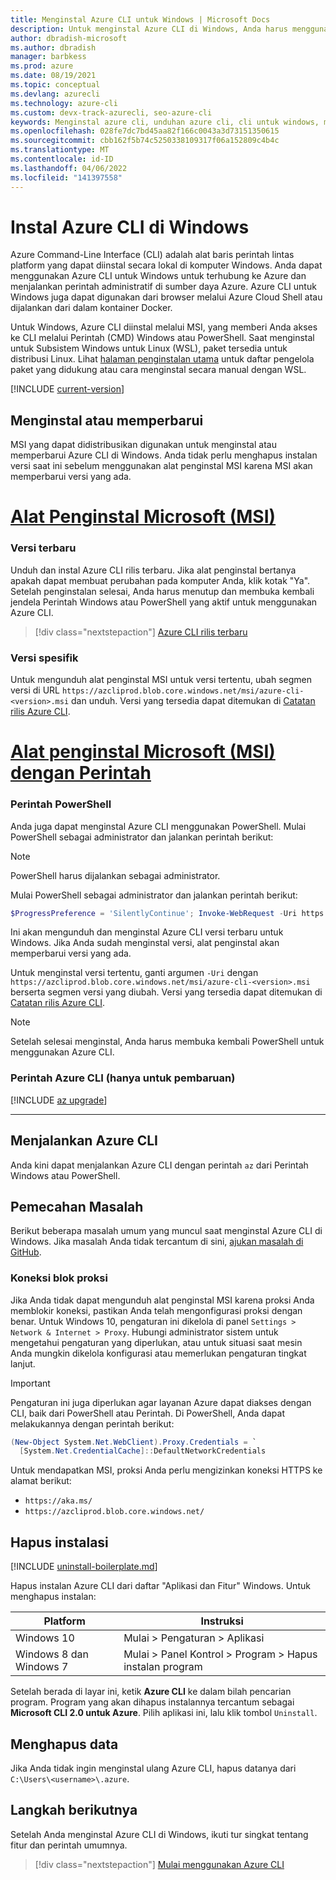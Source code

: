 ```yaml
---
title: Menginstal Azure CLI untuk Windows | Microsoft Docs
description: Untuk menginstal Azure CLI di Windows, Anda harus menggunakan Powershell, atau alat penginstal MSI, yang memberi Anda akses ke CLI melalui Windows Command Prompt (CMD).
author: dbradish-microsoft
ms.author: dbradish
manager: barbkess
ms.prod: azure
ms.date: 08/19/2021
ms.topic: conceptual
ms.devlang: azurecli
ms.technology: azure-cli
ms.custom: devx-track-azurecli, seo-azure-cli
keywords: Menginstal azure cli, unduhan azure cli, cli untuk windows, menginstal azure cli di windows, azure cli windows, menginstal azure cli windows
ms.openlocfilehash: 028fe7dc7bd45aa82f166c0043a3d73151350615
ms.sourcegitcommit: cbb162f5b74c5250338109317f06a152809c4b4c
ms.translationtype: MT
ms.contentlocale: id-ID
ms.lasthandoff: 04/06/2022
ms.locfileid: "141397558"
---
```

# <a name="install-azure-cli-on-windows"></a>Instal Azure CLI di Windows

Azure Command-Line Interface (CLI) adalah alat baris perintah lintas platform yang dapat diinstal secara lokal di komputer Windows. Anda dapat menggunakan Azure CLI untuk Windows untuk terhubung ke Azure dan menjalankan perintah administratif di sumber daya Azure. Azure CLI untuk Windows juga dapat digunakan dari browser melalui Azure Cloud Shell atau dijalankan dari dalam kontainer Docker.

Untuk Windows, Azure CLI diinstal melalui MSI, yang memberi Anda akses ke CLI melalui Perintah (CMD) Windows atau PowerShell.
Saat menginstal untuk Subsistem Windows untuk Linux (WSL), paket tersedia untuk distribusi Linux. Lihat [halaman penginstalan utama](install-azure-cli.md) untuk daftar pengelola paket yang didukung atau cara menginstal secara manual dengan WSL.

[!INCLUDE [current-version](includes/current-version.md)]

## <a name="install-or-update"></a>Menginstal atau memperbarui

MSI yang dapat didistribusikan digunakan untuk menginstal atau memperbarui Azure CLI di Windows. Anda tidak perlu menghapus instalan versi saat ini sebelum menggunakan alat penginstal MSI karena MSI akan memperbarui versi yang ada.

# <a name="microsoft-installer-msi"></a>[Alat Penginstal Microsoft (MSI)](#tab/azure-cli)

### <a name="latest-version"></a>Versi terbaru

Unduh dan instal Azure CLI rilis terbaru. Jika alat penginstal bertanya apakah dapat membuat perubahan pada komputer Anda, klik kotak "Ya". Setelah penginstalan selesai, Anda harus menutup dan membuka kembali jendela Perintah Windows atau PowerShell yang aktif untuk menggunakan Azure CLI.

> [!div class="nextstepaction"]
> [Azure CLI rilis terbaru](https://aka.ms/installazurecliwindows)

### <a name="specific-version"></a>Versi spesifik

Untuk mengunduh alat penginstal MSI untuk versi tertentu, ubah segmen versi di URL `https://azcliprod.blob.core.windows.net/msi/azure-cli-<version>.msi` dan unduh. Versi yang tersedia dapat ditemukan di [Catatan rilis Azure CLI](./release-notes-azure-cli.md).

# <a name="microsoft-installer-msi-with-command"></a>[Alat penginstal Microsoft (MSI) dengan Perintah](#tab/azure-powershell)

### <a name="powershell-command"></a>Perintah PowerShell

Anda juga dapat menginstal Azure CLI menggunakan PowerShell. Mulai PowerShell sebagai administrator dan jalankan perintah berikut:

> [!Note]
> PowerShell harus dijalankan sebagai administrator.

Mulai PowerShell sebagai administrator dan jalankan perintah berikut:

   ```PowerShell
   $ProgressPreference = 'SilentlyContinue'; Invoke-WebRequest -Uri https://aka.ms/installazurecliwindows -OutFile .\AzureCLI.msi; Start-Process msiexec.exe -Wait -ArgumentList '/I AzureCLI.msi /quiet'; rm .\AzureCLI.msi
   ```

Ini akan mengunduh dan menginstal Azure CLI versi terbaru untuk Windows. Jika Anda sudah menginstal versi, alat penginstal akan memperbarui versi yang ada.

Untuk menginstal versi tertentu, ganti argumen `-Uri` dengan `https://azcliprod.blob.core.windows.net/msi/azure-cli-<version>.msi` berserta segmen versi yang diubah. Versi yang tersedia dapat ditemukan di [Catatan rilis Azure CLI](./release-notes-azure-cli.md).

> [!Note]
> Setelah selesai menginstal, Anda harus membuka kembali PowerShell untuk menggunakan Azure CLI.

### <a name="azure-cli-command-for-update-only"></a>Perintah Azure CLI (hanya untuk pembaruan)
[!INCLUDE [az upgrade](includes/az-upgrade.md)]

---

## <a name="run-the-azure-cli"></a>Menjalankan Azure CLI

Anda kini dapat menjalankan Azure CLI dengan perintah `az` dari Perintah Windows atau PowerShell.

## <a name="troubleshooting"></a>Pemecahan Masalah

Berikut beberapa masalah umum yang muncul saat menginstal Azure CLI di Windows. Jika masalah Anda tidak tercantum di sini, [ajukan masalah di GitHub](https://github.com/Azure/azure-cli/issues).

### <a name="proxy-blocks-connection"></a>Koneksi blok proksi

Jika Anda tidak dapat mengunduh alat penginstal MSI karena proksi Anda memblokir koneksi, pastikan Anda telah mengonfigurasi proksi dengan benar. Untuk Windows 10, pengaturan ini dikelola di panel `Settings > Network & Internet > Proxy`. Hubungi administrator sistem untuk mengetahui pengaturan yang diperlukan, atau untuk situasi saat mesin Anda mungkin dikelola konfigurasi atau memerlukan pengaturan tingkat lanjut.

> [!IMPORTANT]
> Pengaturan ini juga diperlukan agar layanan Azure dapat diakses dengan CLI, baik dari PowerShell atau Perintah. Di PowerShell, Anda dapat melakukannya dengan perintah berikut:
>
> ```powershell
> (New-Object System.Net.WebClient).Proxy.Credentials = `
>   [System.Net.CredentialCache]::DefaultNetworkCredentials
> ```

Untuk mendapatkan MSI, proksi Anda perlu mengizinkan koneksi HTTPS ke alamat berikut:

* `https://aka.ms/`
* `https://azcliprod.blob.core.windows.net/`

## <a name="uninstall"></a>Hapus instalasi

[!INCLUDE [uninstall-boilerplate.md](includes/uninstall-boilerplate.md)]

Hapus instalan Azure CLI dari daftar "Aplikasi dan Fitur" Windows. Untuk menghapus instalan:

| Platform | Instruksi |
|---|---|
| Windows 10 | Mulai > Pengaturan > Aplikasi |
| Windows 8 dan Windows 7 | Mulai > Panel Kontrol > Program > Hapus instalan program |

Setelah berada di layar ini, ketik __Azure CLI__ ke dalam bilah pencarian program. Program yang akan dihapus instalannya tercantum sebagai __Microsoft CLI 2.0 untuk Azure__. Pilih aplikasi ini, lalu klik tombol `Uninstall`.

## <a name="remove-data"></a>Menghapus data

Jika Anda tidak ingin menginstal ulang Azure CLI, hapus datanya dari `C:\Users\<username>\.azure`.

## <a name="next-steps"></a>Langkah berikutnya

Setelah Anda menginstal Azure CLI di Windows, ikuti tur singkat tentang fitur dan perintah umumnya.

> [!div class="nextstepaction"]
> [Mulai menggunakan Azure CLI](get-started-with-azure-cli.md)